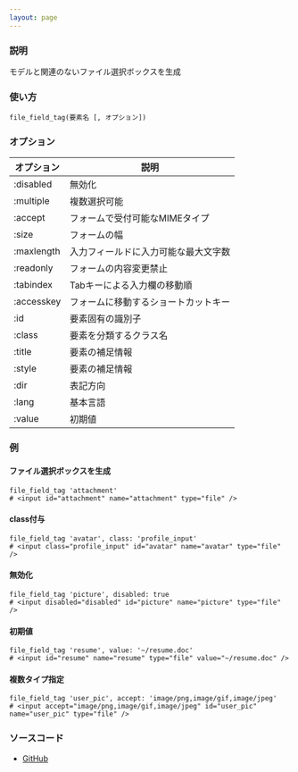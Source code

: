 ```yaml
---
layout: page
---
```

### 説明
モデルと関連のないファイル選択ボックスを生成

### 使い方
    file_field_tag(要素名 [, オプション])

### オプション

オプション      | 説明
---------- | ------------------
:disabled  | 無効化
:multiple  | 複数選択可能
:accept    | フォームで受付可能なMIMEタイプ
:size      | フォームの幅
:maxlength | 入力フィールドに入力可能な最大文字数
:readonly  | フォームの内容変更禁止
:tabindex  | Tabキーによる入力欄の移動順
:accesskey | フォームに移動するショートカットキー
:id        | 要素固有の識別子
:class     | 要素を分類するクラス名
:title     | 要素の補足情報
:style     | 要素の補足情報
:dir       | 表記方向
:lang      | 基本言語
:value     | 初期値

### 例
#### ファイル選択ボックスを生成
    file_field_tag 'attachment'
    # <input id="attachment" name="attachment" type="file" />

#### class付与
    file_field_tag 'avatar', class: 'profile_input'
    # <input class="profile_input" id="avatar" name="avatar" type="file" />

#### 無効化
    file_field_tag 'picture', disabled: true
    # <input disabled="disabled" id="picture" name="picture" type="file" />

#### 初期値
    file_field_tag 'resume', value: '~/resume.doc'
    # <input id="resume" name="resume" type="file" value="~/resume.doc" />

#### 複数タイプ指定
    file_field_tag 'user_pic', accept: 'image/png,image/gif,image/jpeg'
    # <input accept="image/png,image/gif,image/jpeg" id="user_pic" name="user_pic" type="file" />

### ソースコード
* [GitHub](https://github.com/rails/rails/blob/f33d52c95217212cbacc8d5e44b5a8e3cdc6f5b3/actionview/lib/action_view/helpers/form_tag_helper.rb#L281)